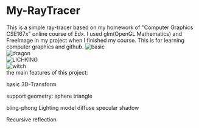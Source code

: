 # My-RayTracer

This is a simple ray-tracer based on my homework of "Computer Graphics  CSE167x" online course of Edx.
I used glm(OpenGL Mathematics) and FreeImage in my project when I finished my course.
This is for learning computer graphics and github.
![basic](http://p1.bpimg.com/567571/5193c17ff50b4d59.png "basic")  
![dragon](http://p1.bqimg.com/567571/a2114fe042f8a52d.png "dragon")  
![LICHKING](http://i1.piimg.com/567571/6b8ed462e447d763.png "LICHKING")  
![witch](http://p1.bpimg.com/567571/aa05007263c2472c.png "witch")  
the main features of this project:

basic 3D-Transform

support geometry: sphere triangle

bling-phong Lighting model diffuse specular shadow

Recursive reflection 

